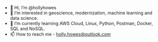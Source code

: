 - 👋 Hi, I’m @hollyhowes
- 👀 I’m interested in geoscience, modernization, machine learning and data science.
- 🌱 I’m currently learning AWS Cloud, Linux, Python, Postman, Docker, SQL and NoSQL. 
- 📫 How to reach me - holly.howes@outlook.com

<!---
hollyhowes/hollyhowes is a ✨ special ✨ repository because its `README.md` (this file) appears on your GitHub profile.
You can click the Preview link to take a look at your changes.
--->
